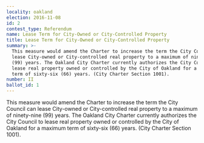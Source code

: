 ```yaml
---
locality: oakland
election: 2016-11-08
id: 2
contest_type: Referendum
name: Lease Term for City-Owned or City-Controlled Property
title: Lease Term for City-Owned or City-Controlled Property
summary: >-
  This measure would amend the Charter to increase the term the City Council can
  lease City-owned or City-controlled real property to a maximum of ninety-nine
  (99) years. The Oakland City Charter currently authorizes the City Council to
  lease real property owned or controlled by the City of Oakland for a maximum
  term of sixty-six (66) years. (City Charter Section 1001).
number: II
ballot_id: 1
---
```

This measure would amend the Charter to increase the term the City Council can lease City-owned or City-controlled real property to a maximum of ninety-nine (99) years. The Oakland City Charter currently authorizes the City Council to lease real property owned or controlled by the City of Oakland for a maximum term of sixty-six (66) years. (City Charter Section 1001).

